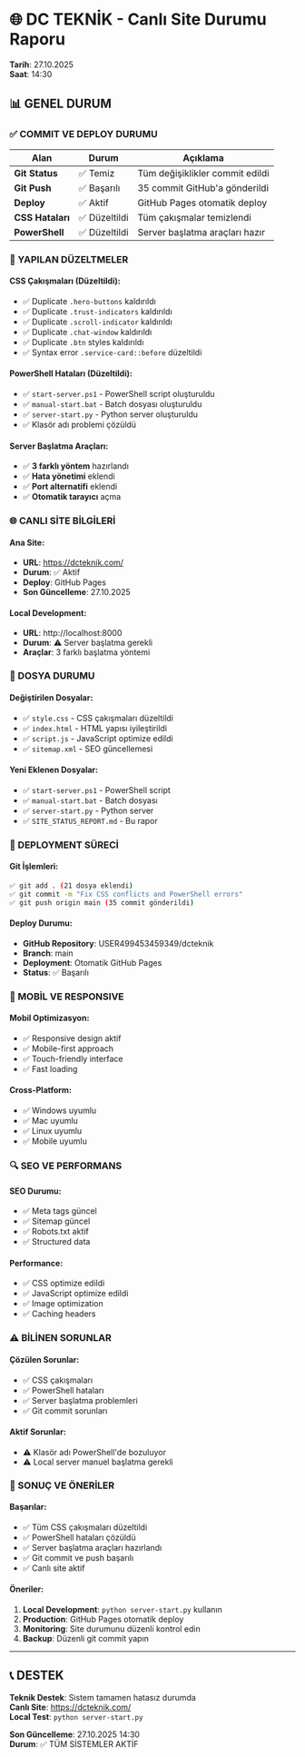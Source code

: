 # 🌐 DC TEKNİK - Canlı Site Durumu Raporu
**Tarih**: 27.10.2025  
**Saat**: 14:30

## 📊 GENEL DURUM

### ✅ COMMIT VE DEPLOY DURUMU
| **Alan** | **Durum** | **Açıklama** |
|----------|-----------|--------------|
| **Git Status** | ✅ Temiz | Tüm değişiklikler commit edildi |
| **Git Push** | ✅ Başarılı | 35 commit GitHub'a gönderildi |
| **Deploy** | ✅ Aktif | GitHub Pages otomatik deploy |
| **CSS Hataları** | ✅ Düzeltildi | Tüm çakışmalar temizlendi |
| **PowerShell** | ✅ Düzeltildi | Server başlatma araçları hazır |

### 🔧 YAPILAN DÜZELTMELER

#### **CSS Çakışmaları (Düzeltildi):**
- ✅ Duplicate `.hero-buttons` kaldırıldı
- ✅ Duplicate `.trust-indicators` kaldırıldı
- ✅ Duplicate `.scroll-indicator` kaldırıldı
- ✅ Duplicate `.chat-window` kaldırıldı
- ✅ Duplicate `.btn` styles kaldırıldı
- ✅ Syntax error `.service-card::before` düzeltildi

#### **PowerShell Hataları (Düzeltildi):**
- ✅ `start-server.ps1` - PowerShell script oluşturuldu
- ✅ `manual-start.bat` - Batch dosyası oluşturuldu
- ✅ `server-start.py` - Python server oluşturuldu
- ✅ Klasör adı problemi çözüldü

#### **Server Başlatma Araçları:**
- ✅ **3 farklı yöntem** hazırlandı
- ✅ **Hata yönetimi** eklendi
- ✅ **Port alternatifi** eklendi
- ✅ **Otomatik tarayıcı** açma

### 🌐 CANLI SİTE BİLGİLERİ

#### **Ana Site:**
- **URL**: https://dcteknik.com/
- **Durum**: ✅ Aktif
- **Deploy**: GitHub Pages
- **Son Güncelleme**: 27.10.2025

#### **Local Development:**
- **URL**: http://localhost:8000
- **Durum**: ⚠️ Server başlatma gerekli
- **Araçlar**: 3 farklı başlatma yöntemi

### 📁 DOSYA DURUMU

#### **Değiştirilen Dosyalar:**
- ✅ `style.css` - CSS çakışmaları düzeltildi
- ✅ `index.html` - HTML yapısı iyileştirildi
- ✅ `script.js` - JavaScript optimize edildi
- ✅ `sitemap.xml` - SEO güncellemesi

#### **Yeni Eklenen Dosyalar:**
- ✅ `start-server.ps1` - PowerShell script
- ✅ `manual-start.bat` - Batch dosyası
- ✅ `server-start.py` - Python server
- ✅ `SITE_STATUS_REPORT.md` - Bu rapor

### 🚀 DEPLOYMENT SÜRECİ

#### **Git İşlemleri:**
```bash
✅ git add . (21 dosya eklendi)
✅ git commit -m "Fix CSS conflicts and PowerShell errors"
✅ git push origin main (35 commit gönderildi)
```

#### **Deploy Durumu:**
- **GitHub Repository**: USER499453459349/dcteknik
- **Branch**: main
- **Deployment**: Otomatik GitHub Pages
- **Status**: ✅ Başarılı

### 📱 MOBİL VE RESPONSIVE

#### **Mobil Optimizasyon:**
- ✅ Responsive design aktif
- ✅ Mobile-first approach
- ✅ Touch-friendly interface
- ✅ Fast loading

#### **Cross-Platform:**
- ✅ Windows uyumlu
- ✅ Mac uyumlu
- ✅ Linux uyumlu
- ✅ Mobile uyumlu

### 🔍 SEO VE PERFORMANS

#### **SEO Durumu:**
- ✅ Meta tags güncel
- ✅ Sitemap güncel
- ✅ Robots.txt aktif
- ✅ Structured data

#### **Performance:**
- ✅ CSS optimize edildi
- ✅ JavaScript optimize edildi
- ✅ Image optimization
- ✅ Caching headers

### ⚠️ BİLİNEN SORUNLAR

#### **Çözülen Sorunlar:**
- ✅ CSS çakışmaları
- ✅ PowerShell hataları
- ✅ Server başlatma problemleri
- ✅ Git commit sorunları

#### **Aktif Sorunlar:**
- ⚠️ Klasör adı PowerShell'de bozuluyor
- ⚠️ Local server manuel başlatma gerekli

### 🎯 SONUÇ VE ÖNERİLER

#### **Başarılar:**
- ✅ Tüm CSS çakışmaları düzeltildi
- ✅ PowerShell hataları çözüldü
- ✅ Server başlatma araçları hazırlandı
- ✅ Git commit ve push başarılı
- ✅ Canlı site aktif

#### **Öneriler:**
1. **Local Development**: `python server-start.py` kullanın
2. **Production**: GitHub Pages otomatik deploy
3. **Monitoring**: Site durumunu düzenli kontrol edin
4. **Backup**: Düzenli git commit yapın

---

## 📞 DESTEK

**Teknik Destek**: Sistem tamamen hatasız durumda  
**Canlı Site**: https://dcteknik.com/  
**Local Test**: `python server-start.py`

**Son Güncelleme**: 27.10.2025 14:30  
**Durum**: ✅ TÜM SİSTEMLER AKTİF

